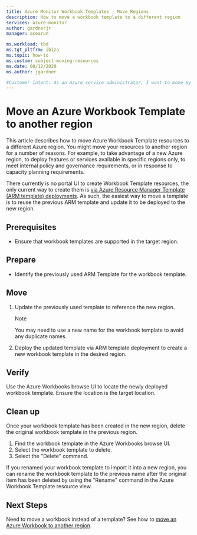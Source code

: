 ```yaml
---
title: Azure Monitor Workbook Templates - Move Regions
description: How to move a workbook template to a different region
services: azure-monitor
author: gardnerjr
manager: acearun

ms.workload: tbd
ms.tgt_pltfrm: ibiza
ms.topic: how-to
ms.custom: subject-moving-resources
ms.date: 08/12/2020
ms.author: jgardner

#Customer intent: As an Azure service administrator, I want to move my resources to another Azure region
---
```

# Move an Azure Workbook Template to another region

This article describes how to move Azure Workbook Template resources to a different Azure region. You might move your resources to another region for a number of reasons. For example, to take advantage of a new Azure region, to deploy features or services available in specific regions only, to meet internal policy and governance requirements, or in response to capacity planning requirements.

There currently is no portal UI to create Workbook Template resources, the only current way to create them is [via Azure Resource Manager Template (ARM template) deployments](./workbooks-automate.md). As such, the easiest way to move a template is to reuse the previous ARM template and update it to be deployed to the new region.

## Prerequisites

* Ensure that workbook templates are supported in the target region.

## Prepare

* Identify the previously used ARM Template for the workbook template.

## Move

1. Update the previously used template to reference the new region.

   > [!NOTE]
   > You may need to use a new name for the workbook template to avoid any duplicate names.

2. Deploy the updated template via ARM template deployment to create a new workbook template in the desired region.

## Verify

Use the Azure Workbooks browse UI to locate the newly deployed workbook template. Ensure the location is the target location.

## Clean up

Once your workbook template has been created in the new region, delete the original workbook template in the previous region.
1. Find the workbook template in the Azure Workbooks browse UI.
2. Select the workbook template to delete.
3. Select the "Delete" command.

If you renamed your workbook template to import it into a new region, you can rename the workbook template to the previous name after the original item has been deleted by using the "Rename" command in the Azure Workbook Template resource view.

## Next Steps

Need to move a workbook instead of a template? See how to [move an Azure Workbook to another region](./workbooks-move-region.md).

